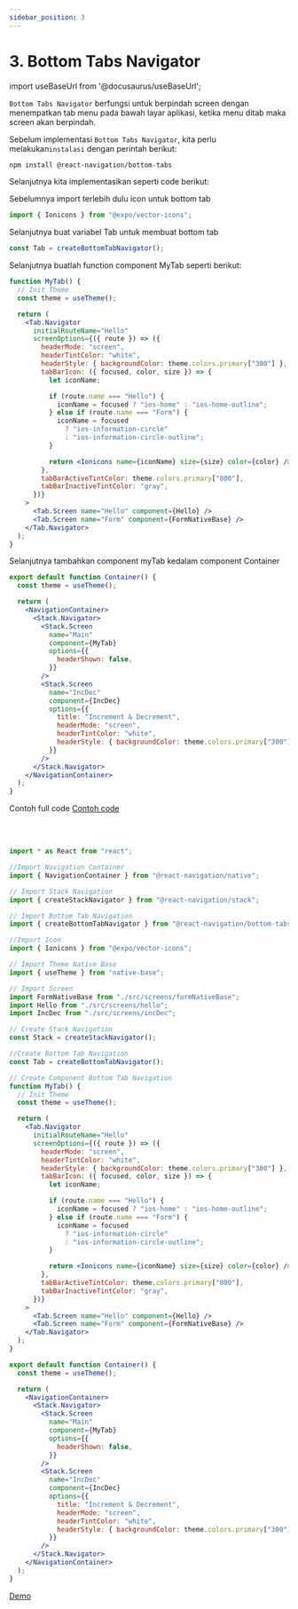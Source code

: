 ```yaml
---
sidebar_position: 3
---
```


# 3. Bottom Tabs Navigator

import useBaseUrl from '@docusaurus/useBaseUrl';

`Bottom Tabs Navigator` berfungsi untuk berpindah screen dengan menempatkan tab menu pada bawah layar aplikasi, ketika menu ditab maka screen akan berpindah.

Sebelum implementasi `Bottom Tabs Navigator`, kita perlu melakukan`instalasi` dengan perintah berikut:

  ```bash
  npm install @react-navigation/bottom-tabs
  ```

Selanjutnya kita implementasikan seperti code berikut:

Sebelumnya import terlebih dulu icon untuk bottom tab
```jsx title="Container.js"
import { Ionicons } from "@expo/vector-icons";
```

Selanjutnya buat variabel Tab untuk membuat bottom tab
```jsx title="Container.js"
const Tab = createBottomTabNavigator();
```

Selanjutnya buatlah function component MyTab seperti berikut:
```jsx title="Container.js"
function MyTab() {
  // Init Theme
  const theme = useTheme();

  return (
    <Tab.Navigator
      initialRouteName="Hello"
      screenOptions={({ route }) => ({
        headerMode: "screen",
        headerTintColor: "white",
        headerStyle: { backgroundColor: theme.colors.primary["300"] },
        tabBarIcon: ({ focused, color, size }) => {
          let iconName;

          if (route.name === "Hello") {
            iconName = focused ? "ios-home" : "ios-home-outline";
          } else if (route.name === "Form") {
            iconName = focused
              ? "ios-information-circle"
              : "ios-information-circle-outline";
          }

          return <Ionicons name={iconName} size={size} color={color} />;
        },
        tabBarActiveTintColor: theme.colors.primary["800"],
        tabBarInactiveTintColor: "gray",
      })}
    >
      <Tab.Screen name="Hello" component={Hello} />
      <Tab.Screen name="Form" component={FormNativeBase} />
    </Tab.Navigator>
  );
}
```

Selanjutnya tambahkan component myTab kedalam component Container
```jsx title="Container.js" {8-11}
export default function Container() {
  const theme = useTheme();

  return (
    <NavigationContainer>
      <Stack.Navigator>
        <Stack.Screen
          name="Main"
          component={MyTab}
          options={{
            headerShown: false,
          }}
        />
        <Stack.Screen
          name="IncDec"
          component={IncDec}
          options={{
            title: "Increment & Decrement",
            headerMode: "screen",
            headerTintColor: "white",
            headerStyle: { backgroundColor: theme.colors.primary["300"] },
          }}
        />
      </Stack.Navigator>
    </NavigationContainer>
  );
}
```

Contoh full code
<a class="btn-example-code" href="https://github.com/demo-dumbways/ebook-code-results-stage-2/tree/3-frontend-react-js-fundamental/src">
Contoh code
</a>

<br />
<br />

```jsx title="Container.js" {4,7,10,13,16,24,27,30-62,71-74}
import * as React from "react";

//Import Navigation Container
import { NavigationContainer } from "@react-navigation/native";

// Import Stack Navigation
import { createStackNavigator } from "@react-navigation/stack";

// Import Bottom Tab Navigation
import { createBottomTabNavigator } from "@react-navigation/bottom-tabs";

//Import Icon
import { Ionicons } from "@expo/vector-icons";

// Import Theme Native Base
import { useTheme } from "native-base";

// Import Screen
import FormNativeBase from "./src/screens/formNativeBase";
import Hello from "./src/screens/hello";
import IncDec from "./src/screens/incDec";

// Create Stack Navigation
const Stack = createStackNavigator();

//Create Bottom Tab Navigation
const Tab = createBottomTabNavigator();

// Create Component Bottom Tab Navigation
function MyTab() {
  // Init Theme
  const theme = useTheme();

  return (
    <Tab.Navigator
      initialRouteName="Hello"
      screenOptions={({ route }) => ({
        headerMode: "screen",
        headerTintColor: "white",
        headerStyle: { backgroundColor: theme.colors.primary["300"] },
        tabBarIcon: ({ focused, color, size }) => {
          let iconName;

          if (route.name === "Hello") {
            iconName = focused ? "ios-home" : "ios-home-outline";
          } else if (route.name === "Form") {
            iconName = focused
              ? "ios-information-circle"
              : "ios-information-circle-outline";
          }

          return <Ionicons name={iconName} size={size} color={color} />;
        },
        tabBarActiveTintColor: theme.colors.primary["800"],
        tabBarInactiveTintColor: "gray",
      })}
    >
      <Tab.Screen name="Hello" component={Hello} />
      <Tab.Screen name="Form" component={FormNativeBase} />
    </Tab.Navigator>
  );
}

export default function Container() {
  const theme = useTheme();

  return (
    <NavigationContainer>
      <Stack.Navigator>
        <Stack.Screen
          name="Main"
          component={MyTab}
          options={{
            headerShown: false,
          }}
        />
        <Stack.Screen
          name="IncDec"
          component={IncDec}
          options={{
            title: "Increment & Decrement",
            headerMode: "screen",
            headerTintColor: "white",
            headerStyle: { backgroundColor: theme.colors.primary["300"] },
          }}
        />
      </Stack.Navigator>
    </NavigationContainer>
  );
}
```
<div>
  <a class="btn-demo" href="https://snack.expo.dev/@demo.dumbways/github.com-demo-dumbways-advance-react-native@3.bottom-tabs-navigation">
  Demo
  </a>
</div>